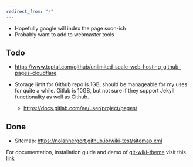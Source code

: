 ```yaml
---
redirect_from: "/"
---
```


* Hopefully google will index the page soon-ish
* Probably want to add to webmaster tools

## Todo 
  * https://www.toptal.com/github/unlimited-scale-web-hosting-github-pages-cloudflare
  
* Storage limit for Github repo is 1GB, should be manageable for my uses for quite a while. Gitlab is 10GB, but not sure if they support Jekyll functionality as well as Github.
  * https://docs.gitlab.com/ee/user/project/pages/


## Done
  * Sitemap: https://nolanhergert.github.io/wiki-test/sitemap.xml

For documentation, installation guide and demo of [git-wiki-theme](git-wiki-theme) visit this [link](http://drassil.github.io/git-wiki/)

